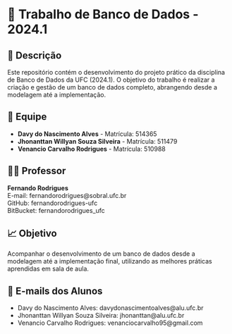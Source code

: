 <h1>📂 Trabalho de Banco de Dados - 2024.1</h1>

<h2>📝 Descrição</h2>
<p>Este repositório contém o desenvolvimento do projeto prático da disciplina de Banco de Dados da UFC (2024.1). O objetivo do trabalho é realizar a criação e gestão de um banco de dados completo, abrangendo desde a modelagem até a implementação.</p>

<h2>👥 Equipe</h2>
<ul>
  <li><strong>Davy do Nascimento Alves</strong> - Matrícula: 514365</li>
  <li><strong>Jhonanttan Willyan Souza Silveira</strong> - Matrícula: 511479</li>
  <li><strong>Venancio Carvalho Rodrigues</strong> - Matrícula: 510988</li>
</ul>

<h2>👨‍🏫 Professor</h2>
<p><strong>Fernando Rodrigues</strong><br>
E-mail: fernandorodrigues@sobral.ufc.br<br>
GitHub: fernandorodrigues-ufc<br>
BitBucket: fernandorodrigues_ufc</p>

<h2>📈 Objetivo</h2>
<p>Acompanhar o desenvolvimento de um banco de dados desde a modelagem até a implementação final, utilizando as melhores práticas aprendidas em sala de aula.</p>

<h2>📧 E-mails dos Alunos</h2>
<ul>
  <li>Davy do Nascimento Alves: davydonascimentoalves@alu.ufc.br</li>
  <li>Jhonanttan Willyan Souza Silveira: jhonanttan@alu.ufc.br</li>
  <li>Venancio Carvalho Rodrigues: venanciocarvalho95@gmail.com</li>
</ul>
